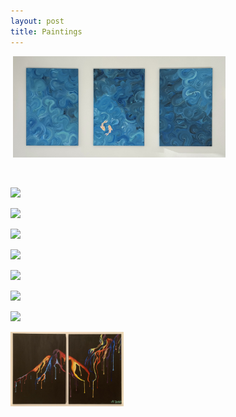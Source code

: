 ```yaml
---
layout: post
title: Paintings
---
```

<img src="/images/paint1.png" alt="" style="width:22.5%;">   <img src="/images/fish_paint.jpg" alt="" style="width:67.5%;">    

<img src="/images/paint3.jpg" alt="" style="width:35%;">   <img src="/images/paint5.jpg" alt="" style="width:30%;">   <img src="/images/paint2.jpg" alt="" style="width:25%;">  




![](https://kyragunluk.github.io/images/paint4.jpg)










![](https://kyragunluk.github.io/images/paint5.5.png)










![](https://kyragunluk.github.io/images/paint6.jpg)










![](https://kyragunluk.github.io/images/paint7.png)










![](https://kyragunluk.github.io/images/paint8.jpg)











![](https://kyragunluk.github.io/images/paint9.jpg)










![](https://kyragunluk.github.io/images/paint10.jpg)








<img src="/images/girlpaint.jpg" alt="" style="width:36%;">    <img src="/images/paint11.jpg" alt="" style="width:16%;">    <img src="/images/paint12.png" alt="" style="width:17.5%;">    <img src="/images/paint13.png" alt="" style="width:17.5%;">    




















